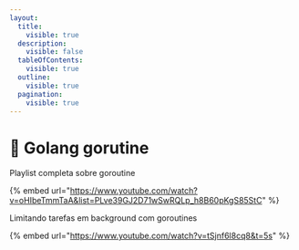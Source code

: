 ```yaml
---
layout:
  title:
    visible: true
  description:
    visible: false
  tableOfContents:
    visible: true
  outline:
    visible: true
  pagination:
    visible: true
---
```


# 🍊 Golang gorutine

Playlist completa sobre goroutine

{% embed url="https://www.youtube.com/watch?v=oHIbeTmmTaA&list=PLve39GJ2D71wSwRQLp_h8B60pKgS85StC" %}

Limitando tarefas em background com goroutines

{% embed url="https://www.youtube.com/watch?v=tSjnf6l8cq8&t=5s" %}
